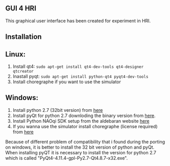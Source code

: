 GUI 4 HRI
----------

This graphical user interface has been created for experiment in HRI.


Installation
------------

Linux:
------

1. Install qt4: `sudo apt-get install qt4-dev-tools qt4-designer qtcreator`
2. Inastall pyqt: `sudo apt-get install python-qt4 pyqt4-dev-tools`
3. Install choregraphe if you want to use the simulator


Windows:
--------

1. Install python 2.7 (32bit version) from [here](https://www.python.org/download/releases/2.7/)
2. Install pyQt for python 2.7 downloding the binary version from [here](https://riverbankcomputing.com/software/pyqt/download).
3. Install Python NAOqi SDK setup from the aldebaran website [here](https://community.ald.softbankrobotics.com/en/resources/software)
4. If you wanna use the simulator install choregraphe (license required) from [here](http://doc.aldebaran.com/1-14/software/installing.html)

Because of different problem of compatibility that i found during the porting on windows, it is better to install the 32 bit version of python and pyQt. When installing pyQT it is necessary to install the version for python 2.7 which is called "PyQt4-4.11.4-gpl-Py2.7-Qt4.8.7-x32.exe".

